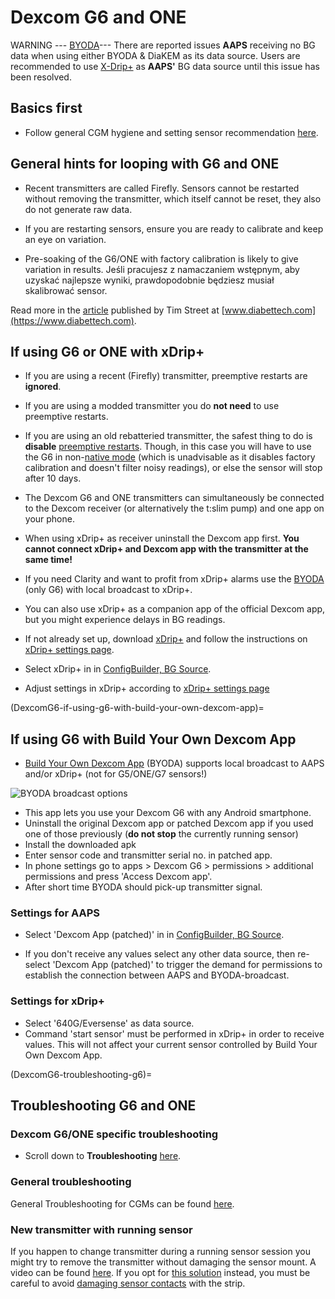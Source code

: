 # Dexcom G6 and ONE

WARNING --- [BYODA](https://docs.google.com/forms/d/e/1FAIpQLScD76G0Y-BlL4tZljaFkjlwuqhT83QlFM5v6ZEfO7gCU98iJQ/viewform?fbzx=2196386787609383750)--- There are reported issues **AAPS** receiving no BG data when using either BYODA & DiaKEM as its data source. Users are recommended to use [X-Drip+](https://androidaps.readthedocs.io/en/latest/CompatibleCgms/xDrip.html) as **AAPS'** BG data source until this issue has been resolved.

## Basics first

-   Follow general CGM hygiene and setting sensor recommendation [here](../CompatibleCgms/GeneralCGMRecommendation.md).

## General hints for looping with G6 and ONE

- Recent transmitters are called Firefly. Sensors cannot be restarted without removing the transmitter, which itself cannot be reset, they also do not generate raw data.

- If you are restarting sensors, ensure you are ready to calibrate and keep an eye on variation.

- Pre-soaking of the G6/ONE with factory calibration is likely to give variation in results. Jeśli pracujesz z namaczaniem wstępnym, aby uzyskać najlepsze wyniki, prawdopodobnie będziesz musiał skalibrować sensor.

Read more in the [article](https://www.diabettech.com/artificial-pancreas/diy-looping-and-cgm/) published by Tim Street at [www.diabettech.com](https://www.diabettech.com).

## If using G6 or ONE with xDrip+

- If you are using a recent (Firefly) transmitter, preemptive restarts are **ignored**.
- If you are using a modded transmitter you do **not need** to use preemptive restarts.
-   If you are using an old rebatteried transmitter, the safest thing to do is **disable** [preemptive restarts](https://navid200.github.io/xDrip/docs/Preemptive-Restart.html). Though, in this case you will have to use the G6 in non-[native mode](https://navid200.github.io/xDrip/docs/Native-Algorithm.html) (which is unadvisable as it disables factory calibration and doesn't filter noisy readings), or else the sensor will stop after 10 days.
-   The Dexcom G6 and ONE transmitters can simultaneously be connected to the Dexcom receiver (or alternatively the t:slim pump) and one app on your phone.
-   When using xDrip+ as receiver uninstall the Dexcom app first. **You cannot connect xDrip+ and Dexcom app with the transmitter at the same time!**
-   If you need Clarity and want to profit from xDrip+ alarms use the [BYODA](#DexcomG6-if-using-g6-with-build-your-own-dexcom-app) (only G6) with local broadcast to xDrip+.
-   You can also use xDrip+ as a companion app of the official Dexcom app, but you might experience delays in BG readings.
-   If not already set up, download [xDrip+](https://github.com/NightscoutFoundation/xDrip) and follow the instructions on [xDrip+ settings page](../CompatibleCgms/xDrip.md).
-   Select xDrip+ in in [ConfigBuilder, BG Source](#Config-Builder-bg-source).

- Adjust settings in xDrip+ according to [xDrip+ settings page](../CompatibleCgms/xDrip.md)

(DexcomG6-if-using-g6-with-build-your-own-dexcom-app)=
## If using G6 with Build Your Own Dexcom App

-   [Build Your Own Dexcom App](https://docs.google.com/forms/d/e/1FAIpQLScD76G0Y-BlL4tZljaFkjlwuqhT83QlFM5v6ZEfO7gCU98iJQ/viewform?fbzx=2196386787609383750) (BYODA) supports local broadcast to AAPS and/or xDrip+ (not for G5/ONE/G7 sensors!)

![BYODA broadcast options](../images/BYODA.png)

-   This app lets you use your Dexcom G6 with any Android smartphone.
-   Uninstall the original Dexcom app or patched Dexcom app if you used one of those previously (**do not stop** the currently running sensor)
-   Install the downloaded apk
-   Enter sensor code and transmitter serial no. in patched app.
-   In phone settings go to apps > Dexcom G6 > permissions > additional permissions and press 'Access Dexcom app'.
-   After short time BYODA should pick-up transmitter signal.

### Settings for AAPS

-   Select 'Dexcom App (patched)' in in [ConfigBuilder, BG Source](#Config-Builder-bg-source).

-   If you don't receive any values select any other data source, then re-select 'Dexcom App (patched)' to trigger the demand for permissions to establish the connection between AAPS and BYODA-broadcast.

### Settings for xDrip+

-   Select '640G/Eversense' as data source.
-   Command 'start sensor' must be performed in xDrip+ in order to receive values. This will not affect your current sensor controlled by Build Your Own Dexcom App.


(DexcomG6-troubleshooting-g6)=
## Troubleshooting G6 and ONE

### Dexcom G6/ONE specific troubleshooting

-   Scroll down to **Troubleshooting** [here](https://navid200.github.io/xDrip/docs/Dexcom_page.html).

### General troubleshooting

General Troubleshooting for CGMs can be found [here](#general-cgm-troubleshooting).

### New transmitter with running sensor

If you happen to change transmitter during a running sensor session you might try to remove the transmitter without damaging the sensor mount. A video can be found [here](https://navid200.github.io/xDrip/docs/Remove-transmitter.html). If you opt for [this solution](https://youtu.be/tx-kTsrkNUM) instead, you must be careful to avoid [damaging sensor contacts](https://navid200.github.io/xDrip/docs/Petroleum-jelly-in-Dexcom-G6-Sensor.html) with the strip.
